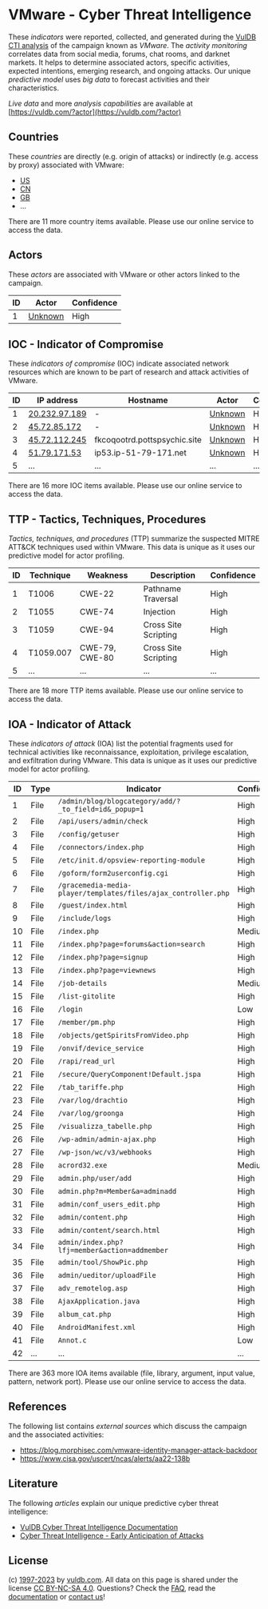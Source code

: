 # VMware - Cyber Threat Intelligence

These _indicators_ were reported, collected, and generated during the [VulDB CTI analysis](https://vuldb.com/?kb.cti) of the campaign known as _VMware_. The _activity monitoring_ correlates data from social media, forums, chat rooms, and darknet markets. It helps to determine associated actors, specific activities, expected intentions, emerging research, and ongoing attacks. Our unique _predictive model_ uses _big data_ to forecast activities and their characteristics.

_Live data_ and more _analysis capabilities_ are available at [https://vuldb.com/?actor](https://vuldb.com/?actor)

## Countries

These _countries_ are directly (e.g. origin of attacks) or indirectly (e.g. access by proxy) associated with VMware:

* [US](https://vuldb.com/?country.us)
* [CN](https://vuldb.com/?country.cn)
* [GB](https://vuldb.com/?country.gb)
* ...

There are 11 more country items available. Please use our online service to access the data.

## Actors

These _actors_ are associated with VMware or other actors linked to the campaign.

ID | Actor | Confidence
-- | ----- | ----------
1 | [Unknown](https://vuldb.com/?actor.unknown) | High

## IOC - Indicator of Compromise

These _indicators of compromise_ (IOC) indicate associated network resources which are known to be part of research and attack activities of VMware.

ID | IP address | Hostname | Actor | Confidence
-- | ---------- | -------- | ----- | ----------
1 | [20.232.97.189](https://vuldb.com/?ip.20.232.97.189) | - | [Unknown](https://vuldb.com/?actor.unknown) | High
2 | [45.72.85.172](https://vuldb.com/?ip.45.72.85.172) | - | [Unknown](https://vuldb.com/?actor.unknown) | High
3 | [45.72.112.245](https://vuldb.com/?ip.45.72.112.245) | fkcoqootrd.pottspsychic.site | [Unknown](https://vuldb.com/?actor.unknown) | High
4 | [51.79.171.53](https://vuldb.com/?ip.51.79.171.53) | ip53.ip-51-79-171.net | [Unknown](https://vuldb.com/?actor.unknown) | High
5 | ... | ... | ... | ...

There are 16 more IOC items available. Please use our online service to access the data.

## TTP - Tactics, Techniques, Procedures

_Tactics, techniques, and procedures_ (TTP) summarize the suspected MITRE ATT&CK techniques used within VMware. This data is unique as it uses our predictive model for actor profiling.

ID | Technique | Weakness | Description | Confidence
-- | --------- | -------- | ----------- | ----------
1 | T1006 | CWE-22 | Pathname Traversal | High
2 | T1055 | CWE-74 | Injection | High
3 | T1059 | CWE-94 | Cross Site Scripting | High
4 | T1059.007 | CWE-79, CWE-80 | Cross Site Scripting | High
5 | ... | ... | ... | ...

There are 18 more TTP items available. Please use our online service to access the data.

## IOA - Indicator of Attack

These _indicators of attack_ (IOA) list the potential fragments used for technical activities like reconnaissance, exploitation, privilege escalation, and exfiltration during VMware. This data is unique as it uses our predictive model for actor profiling.

ID | Type | Indicator | Confidence
-- | ---- | --------- | ----------
1 | File | `/admin/blog/blogcategory/add/?_to_field=id&_popup=1` | High
2 | File | `/api/users/admin/check` | High
3 | File | `/config/getuser` | High
4 | File | `/connectors/index.php` | High
5 | File | `/etc/init.d/opsview-reporting-module` | High
6 | File | `/goform/form2userconfig.cgi` | High
7 | File | `/gracemedia-media-player/templates/files/ajax_controller.php` | High
8 | File | `/guest/index.html` | High
9 | File | `/include/logs` | High
10 | File | `/index.php` | Medium
11 | File | `/index.php?page=forums&action=search` | High
12 | File | `/index.php?page=signup` | High
13 | File | `/index.php?page=viewnews` | High
14 | File | `/job-details` | Medium
15 | File | `/list-gitolite` | High
16 | File | `/login` | Low
17 | File | `/member/pm.php` | High
18 | File | `/objects/getSpiritsFromVideo.php` | High
19 | File | `/onvif/device_service` | High
20 | File | `/rapi/read_url` | High
21 | File | `/secure/QueryComponent!Default.jspa` | High
22 | File | `/tab_tariffe.php` | High
23 | File | `/var/log/drachtio` | High
24 | File | `/var/log/groonga` | High
25 | File | `/visualizza_tabelle.php` | High
26 | File | `/wp-admin/admin-ajax.php` | High
27 | File | `/wp-json/wc/v3/webhooks` | High
28 | File | `acrord32.exe` | Medium
29 | File | `admin.php/user/add` | High
30 | File | `admin.php?m=Member&a=adminadd` | High
31 | File | `admin/conf_users_edit.php` | High
32 | File | `admin/content.php` | High
33 | File | `admin/content/search.html` | High
34 | File | `admin/index.php?lfj=member&action=addmember` | High
35 | File | `admin/tool/ShowPic.php` | High
36 | File | `admin/ueditor/uploadFile` | High
37 | File | `adv_remotelog.asp` | High
38 | File | `AjaxApplication.java` | High
39 | File | `album_cat.php` | High
40 | File | `AndroidManifest.xml` | High
41 | File | `Annot.c` | Low
42 | ... | ... | ...

There are 363 more IOA items available (file, library, argument, input value, pattern, network port). Please use our online service to access the data.

## References

The following list contains _external sources_ which discuss the campaign and the associated activities:

* https://blog.morphisec.com/vmware-identity-manager-attack-backdoor
* https://www.cisa.gov/uscert/ncas/alerts/aa22-138b

## Literature

The following _articles_ explain our unique predictive cyber threat intelligence:

* [VulDB Cyber Threat Intelligence Documentation](https://vuldb.com/?kb.cti)
* [Cyber Threat Intelligence - Early Anticipation of Attacks](https://www.scip.ch/en/?labs.20201022)

## License

(c) [1997-2023](https://vuldb.com/?kb.changelog) by [vuldb.com](https://vuldb.com/?kb.about). All data on this page is shared under the license [CC BY-NC-SA 4.0](https://creativecommons.org/licenses/by-nc-sa/4.0/). Questions? Check the [FAQ](https://vuldb.com/?kb.faq), read the [documentation](https://vuldb.com/?kb) or [contact us](https://vuldb.com/?contact)!
